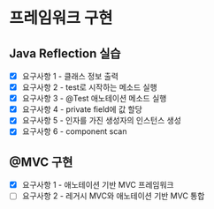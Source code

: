 # 프레임워크 구현

## Java Reflection 실습

- [x] 요구사항 1 - 클래스 정보 출력
- [x] 요구사항 2 - test로 시작하는 메소드 실행
- [x] 요구사항 3 - @Test 애노테이션 메소드 실행
- [x] 요구사항 4 - private field에 값 할당
- [x] 요구사항 5 - 인자를 가진 생성자의 인스턴스 생성
- [x] 요구사항 6 - component scan

## @MVC 구현

- [x] 요구사항 1 - 애노테이션 기반 MVC 프레임워크
- [ ] 요구사항 2 - 레거시 MVC와 애노테이션 기반 MVC 통합